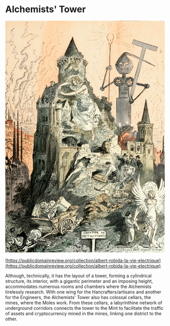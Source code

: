 # Alchemists' Tower

![](<../../../.gitbook/assets/30 - Torre de los Alquimistas.jpg>)

[https://publicdomainreview.org/collection/albert-robida-la-vie-electrique](https://publicdomainreview.org/collection/albert-robida-la-vie-electrique)

Although, technically, it has the layout of a tower, forming a cylindrical structure, its interior, with a gigantic perimeter and an imposing height, accommodates numerous rooms and chambers where the Alchemists tirelessly research. With one wing for the Hancrafters/artisans and another for the Engineers, the Alchemists' Tower also has colossal cellars, the mines, where the Moles work. From these cellars, a labyrinthine network of underground corridors connects the tower to the Mint to facilitate the traffic of assets and cryptocurrency mined in the mines, linking one district to the other.
